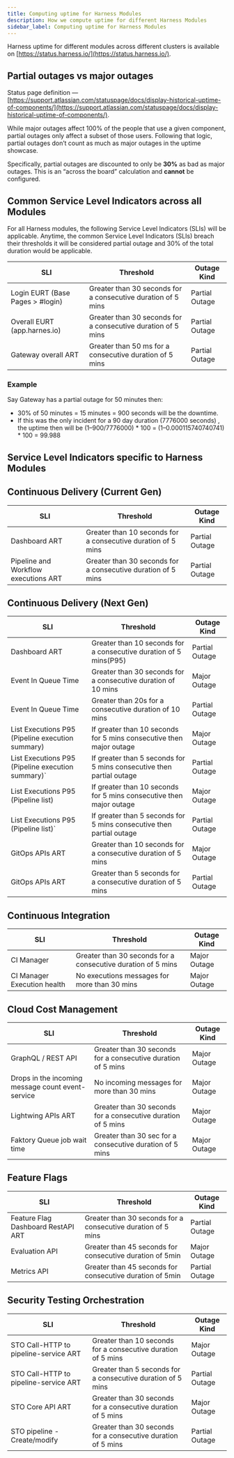 ```yaml
---
title: Computing uptime for Harness Modules
description: How we compute uptime for different Harness Modules
sidebar_label: Computing uptime for Harness Modules
---
```


Harness uptime for different modules across different clusters is available on [https://status.harness.io/](https://status.harness.io/).

## Partial outages vs major outages

Status page definition — [https://support.atlassian.com/statuspage/docs/display-historical-uptime-of-components/](https://support.atlassian.com/statuspage/docs/display-historical-uptime-of-components/).

While major outages affect 100% of the people that use a given component, partial outages only affect a subset of those users. Following that logic, partial outages don’t count as much as major outages in the uptime showcase.

Specifically, partial outages are discounted to only be **30%** as bad as major outages. This is an “across the board” calculation and **cannot** be configured.

## Common Service Level Indicators across all Modules
For all Harness modules, the following Service Level Indicators (SLIs) will be applicable. Anytime, the common Service Level Indicators (SLIs) breach their thresholds it will be considered partial outage and 30% of the total duration would be applicable.

| **SLI**                          | **Threshold**                                                | Outage Kind    |
|----------------------------------|--------------------------------------------------------------|----------------|
| Login EURT (Base Pages > #login) | Greater than 30 seconds for a consecutive duration of 5 mins | Partial Outage |
| Overall EURT (app.harnes.io)     | Greater than 30 seconds for a consecutive duration of 5 mins | Partial Outage |
| Gateway overall ART              | Greater than 50 ms for a consecutive duration of 5 mins      | Partial Outage |

### Example

Say Gateway has a partial outage for 50 minutes then:

* 30% of 50 minutes = 15 minutes = 900 seconds will be the downtime.
* If this was the only incident for a 90 day duration (7776000 seconds) , the uptime then will be (1–900/7776000) * 100 = (1–0.000115740740741) * 100 = 99.988

## Service Level Indicators specific to Harness Modules

## Continuous Delivery (Current Gen)
| **SLI**                                   | **Threshold**                                                | Outage Kind    |
|-------------------------------------------|--------------------------------------------------------------|----------------|
| Dashboard ART                             | Greater than 10 seconds for a consecutive duration of 5 mins | Partial Outage |
| Pipeline and Workflow executions ART      | Greater than 30 seconds for a consecutive duration of 5 mins | Partial Outage |

## Continuous Delivery (Next Gen)
| **SLI**                                                               | **Threshold**                                                | Outage Kind    |
|-----------------------------------------------------------------------|--------------------------------------------------------------|----------------|
| Dashboard ART                             | Greater than 10 seconds for a consecutive duration of 5 mins(P95) | Partial Outage |
| Event In Queue Time      | Greater than 30 seconds for a consecutive duration of 10 mins | Major Outage |
| Event In Queue Time      | Greater than 20s for a consecutive duration of 10 mins | Partial Outage |
| List Executions P95 (Pipeline execution summary)     | If greater than 10 seconds for 5 mins consecutive then major outage| Major Outage |
| List Executions P95 (Pipeline execution summary)`     | If greater than 5 seconds for 5 mins consecutive then partial outage| Partial Outage |
| List Executions P95 (Pipeline list)     | If greater than 10 seconds for 5 mins consecutive then major outage| Major Outage |
| List Executions P95 (Pipeline list)`    | If greater than 5 seconds for 5 mins consecutive then partial outage| Partial Outage |
| GitOps APIs ART     | Greater than 10 seconds for a consecutive duration of 5 mins| Major Outage |
| GitOps APIs ART     | Greater than 5 seconds for a consecutive duration of 5 mins| Partial Outage |

## Continuous Integration 
| **SLI**                                                               | **Threshold**                                                | Outage Kind    |
|-----------------------------------------------------------------------|--------------------------------------------------------------|----------------|
| CI Manager                             | Greater than 30 seconds for a consecutive duration of 5 mins | Major Outage |
| CI Manager Execution health      | No executions messages for more than 30 mins | Major Outage |

## Cloud Cost Management 
| **SLI**                                                               | **Threshold**                                                | Outage Kind    |
|-----------------------------------------------------------------------|--------------------------------------------------------------|----------------|
| GraphQL / REST API                             | Greater than 30 seconds for a consecutive duration of 5 mins | Major Outage |
| Drops in the incoming message count event-service      | No incoming messages for more than 30 mins | Major Outage |
| Lightwing APIs ART      | Greater than 30 seconds for a consecutive duration of 5 mins | Major Outage |
| Faktory Queue job wait time      | Greater than 30 sec for a consecutive duration of 5 mins | Major Outage |

## Feature Flags 
| **SLI**                                                               | **Threshold**                                                | Outage Kind    |
|-----------------------------------------------------------------------|--------------------------------------------------------------|----------------|
| Feature Flag Dashboard RestAPI ART                            | Greater than 30 seconds for a consecutive duration of 5 mins | Partial Outage |
| Evaluation API      | Greater than 45 seconds for consecutive duration of 5min | Major Outage |
| Metrics API      | Greater than 45 seconds for consecutive duration of 5min | Partial Outage |

## Security Testing Orchestration 
| **SLI**                                                               | **Threshold**                                                | Outage Kind    |
|-----------------------------------------------------------------------|--------------------------------------------------------------|----------------|
| STO Call-HTTP to pipeline-service ART                            | Greater than 10 seconds for a consecutive duration of 5 mins | Major Outage |
| STO Call-HTTP to pipeline-service ART                            | Greater than 5 seconds for a consecutive duration of 5 mins | Partial Outage |
| STO Core API ART                            | Greater than 30 seconds for a consecutive duration of 5 mins  | Major Outage |
| STO pipeline - Create/modify                            | Greater than 30 seconds for a consecutive duration of 5 mins   | Partial Outage |






